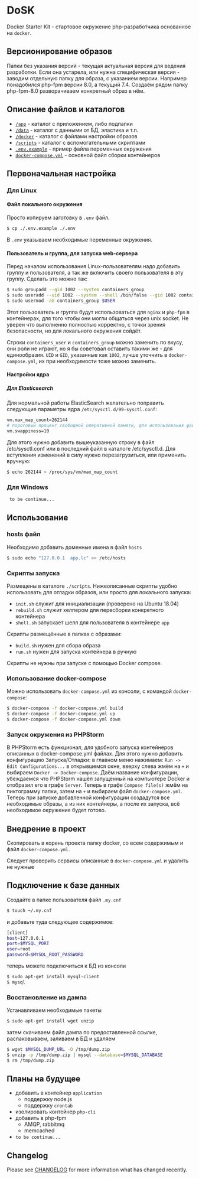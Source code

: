 # DoSK
Docker Starter Kit - стартовое окружение php-разработчика основанное на `docker`.

## Версионирование образов

Папки без указания версий - текущая актуальная версия для ведения разработки. 
Если она устарела, или нужна специфическая версия - заводим отдельную папку для образа, с указанием версии. 
Например понадобился php-fpm версии 8.0, а текущий 7.4. 
Создаём рядом папку php-fpm-8.0 разворачиваем конкретный образ в нём. 

## Описание файлов и каталогов

* [`/app`](./app) - каталог с приложением, либо подпапки
* [`/data`](./data) - каталог с данными от БД, эластика и т.п.
* [`/docker`](./docker) - каталог с файлами настройки образов
* [`/scripts`](./scripts) - каталог с вспомогательными скриптами 
* [`.env.example`](.env.example) - пример файла переменных окружения
* [`docker-compose.yml`](docker-compose.yml) - основной файл сборки контейнеров

## Первоначальная настройка

### Для Linux

#### Файл локального окружения

Просто копируем заготовку в `.env` файл.
```bash
$ cp ./.env.example ./.env 
```
В `.env` указываем необходимые переменные окружения.

#### Пользователь и группа, для запуска web-сервера
Перед началом использования Linux-пользователям надо добавить группу и пользователя, а так же включить своего пользователя в эту группу.
Сделать это можно так:
```bash
$ sudo groupadd --gid 1002 --system containers_group
$ sudo useradd --uid 1002 --system --shell /bin/false --gid 1002 containers_user
$ sudo usermod -aG containers_group $USER
```
Этот пользователь и группа будут использоваться для `nginx` и `php-fpm` в контейнерах, для того чтобы они могли общаться через 
unix socket. Не уверен что выполненно полностью корректно, с точки зрения безопасности, но для локального окружения сойдёт. 

Строки `containers_user` и `containers_group` можно заменить по вкусу, они роли не играют, но я бы советовал оставить такими же - для единообразия. 
`UID` и `GID`, указанные как `1002`, лучше уточнить в `docker-compose.yml`, их при необходимости тоже можно заменить.

#### Настройки ядра
##### Для Elasticsearch
Для нормальной работы ElasticSearch желательно поправить следующие параметры ядра `/etc/sysctl.d/99-sysctl.conf`:
```bash
vm.max_map_count=262144
# пороговый процент свободной оперативной памяти, для использования файла подкачки
vm.swappiness=10
```
Для этого нужно добавить вышеуказанную строку в файл /etc/sysctl.conf или в последний файл в каталоге /etc/sysctl.d. Для вступления изменений в силу нужно перезагрузиться, или применить вручную:
```bash
$ echo 262144 > /proc/sys/vm/max_map_count
``` 

### Для Windows
` to be continue...`

## Использование

### hosts файл
Необходимо добавить доменные имена в файл `hosts`
```bash
$ sudo echo "127.0.0.1  app.lc" >> /etc/hosts 
```

### Скрипты запуска
Размещены в каталоге `./scripts`. 
Нижеописанные скрипты удобно использовать для отладки образов, или просто для локального запуска:
* `init.sh`  служит для инициализации (проверено на Ubuntu 18.04)
* `rebuild.sh` служит хелпером для пересборки конкретного контейнера
* `shell.sh` запускает шелл для пользователя в контейнере `app`

Скрипты размещённые в папках с образами:
* `build.sh` нужен для сбора образа
* `run.sh` нужен для запуска контейнера в ручную

Скрипты не нужны при запуске с помощью Docker compose.

### Использование docker-compose
Можно использовать `docker-compose.yml` из консоли, с командой `docker-compose`:
```bash
$ docker-compose -f docker-compose.yml build
$ docker-compose -f docker-compose.yml up
$ docker-compose -f docker-compose.yml down
```

### Запуск окружения из PHPStorm
В PHPStorm есть функционал, для удобного запуска контейнеров описанных в docker-compose.yml файлах. 
Для этого нужно добавить конфигурацию Запуска/Отладки: в главном меню нажимаем: `Run -> Edit Configurations...` в открывшемся окне, вверху слева жмём на `+` и выбираем `Docker -> Docker-compose`. 
Даём название конфигурации, убеждаемся что PHPStorm нашёл запущенный на компьютере Docker и отобразил его в графе `Server`. Теперь в графе `Compose file(s)` жмём на пиктограмму папки, затем на `+` и выбираем файл `docker-compose.yml`. Теперь при запуске добавленной конфигурации создадутся все необходимые образы, а из них контейнеры, а после их запуска, всё необходимое окружение будет готово.  

## Внедрение в проект
Скопировать в корень проекта папку docker, со всем содержимым и файл `docker-compose.yml`.

Следует проверить сервисы описанные в `docker-compose.yml` и удалить не нужные

## Подключение к базе данных
Создайте в папке пользователя файл `.my.cnf`
```bash
$ touch ~/.my.cnf
```
 и добавьте туда следующее содержимое:
```bash
[client]
host=127.0.0.1
port=$MYSQL_PORT
user=root
password=$MYSQL_ROOT_PASSWORD
```
теперь можете подключиться к БД из консоли
```bash
$ sudo apt-get install mysql-client
$ mysql
```
### Восстановление из дампа
Устанавливаем необходимые пакеты
```bash
$ sudo apt-get install wget unzip
```
затем скачиваем файл дампа по предоставленной ссылке, распаковываем, заливаем в БД и удаляем
```bash
$ wget $MYSQL_DUMP_URL -O /tmp/dump.zip
$ unzip -p /tmp/dump.zip | mysql --database=$MYSQL_DATABASE
$ rm /tmp/dump.zip
```

## Планы на будущее

* добавить в контейнер `application`
    * поддержку node.js
    * поддержку `crontab`
* изолировать контейнер `php-cli`
* добавить в php-fpm
    * AMQP, rabbitmq
    * memcached 
* `to be continue...`

## Changelog

Please see [CHANGELOG](CHANGELOG.md) for more information what has changed recently.